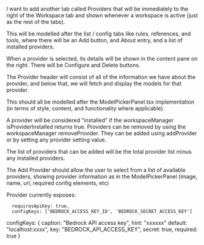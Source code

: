 I want to add another tab called Providers that will be immediately to the right of the Workspace tab and shown whenever a workspace is active (just as the rest of the tabs).

This will be modelled after the list / config tabs like rules, references, and tools, where there will be an Add button, and About entry, and a list of installed providers.

When a provider is selected, its details will be shown in the content pane on the right.  There will be Configure and Delete buttons.

The Provider header will consist of all of the information we have about the provider, and below that, we will fetch and display the models for that provider.

This should all be modelled after the ModelPickerPanel.tsx implementation (in terms of style, content, and functionality where applicable).

A provider will be considered "installed" if the workspaceManager isProviderInstalled returns true.  Providers can be removed by using the workspaceManager removeProvider.  They can be added using addProvider or by setting any provider setting value.

The list of providers that can be added will be the total provider list minus any installed providers.

The Add Provider should allow the user to select from a list of available providers, showing provider information as in the ModelPickerPanel (image, name, url, required config elements, etc)


Provider currently exposes:

      requiresApiKey: true,
      configKeys: ['BEDROCK_ACCESS_KEY_ID', 'BEDROCK_SECRET_ACCESS_KEY']

configKeys: {
    caption: "Bedrock API access key",
    hint: "xxxxxx"
    default: "localhost:xxxx",
    key: "BEDROCK_API_ACCESS_KEY",
    secret: true,
    required: true
}
